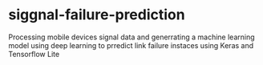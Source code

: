 # siggnal-failure-prediction
 Processing mobile devices signal data and generrating a machine learning model using deep learning to prredict link failure instaces using Keras and Tensorflow Lite
